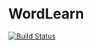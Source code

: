 # WordLearn
[![Build Status](https://travis-ci.org/asamplet/WordLearn.svg?branch=master)](https://travis-ci.org/asamplet/WordLearn)
